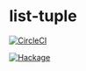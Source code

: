 # list-tuple

[![CircleCI](https://circleci.com/gh/kakkun61/tuple/tree/master.svg?style=svg)](https://circleci.com/gh/kakkun61/tuple/tree/master)

[![Hackage](http://hackage.haskell.org/package/list-tuple)](https://matrix.hackage.haskell.org/api/v2/packages/list-tuple/badge)
